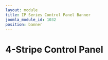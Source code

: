 ```yaml
---
layout: module
title: IP Series Control Panel Banner
joomla_module_id: 1032
position: banner
---
```

<!-- Module: TriCaster Advanced Edition V2 Banner Banner -->
<div class="content-container clearfix">
<h1>4-Stripe Control Panel</h1>
</div>
